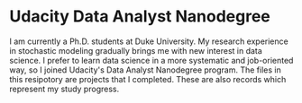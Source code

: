 # Udacity Data Analyst Nanodegree
I am currently a Ph.D. students at Duke University. My research experience in stochastic modeling gradually brings me with new interest in data science. I prefer to learn data science in a more systematic and job-oriented way, so I joined Udacity's Data Analyst Nanodegree program. The files in this resipotory are projects that I completed. These are also records which represent my study progress.
